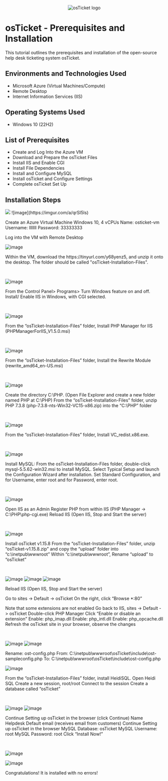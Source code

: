 <p align="center">
<img src="https://i.imgur.com/Clzj7Xs.png" alt="osTicket logo"/>
</p>

<h1>osTicket - Prerequisites and Installation</h1>
This tutorial outlines the prerequisites and installation of the open-source help desk ticketing system osTicket.<br />

<h2>Environments and Technologies Used</h2>

- Microsoft Azure (Virtual Machines/Compute)
- Remote Desktop
- Internet Information Services (IIS)

<h2>Operating Systems Used </h2>

- Windows 10</b> (22H2)

<h2>List of Prerequisites</h2>

- Create and Log Into the Azure VM
- Download and Prepare the osTicket Files
- Install IIS and Enable CGI
- Install File Dependencies
- Install and Configure MySQL
- Install osTicket and Configure Settings
- Complete osTicket Set Up

<h2>Installation Steps</h2>


<p>
<img src="https://imgur.com/a/qrSI5ls"/>
![image](https://imgur.com/a/qrSI5ls)

</p>
<p>
Create an Azure Virtual Machine Windows 10, 4 vCPUs
Name: osticket-vm
Username: lllllll
Password: 33333333

Log into the VM with Remote Desktop

</p>

<p>
  
![image](https://github.com/user-attachments/assets/799ee796-80a5-4151-b74e-f6d1b9c187ff)
</p>
<p>
Within the VM, download the https://tinyurl.com/y68yenz5, and unzip it onto the desktop. The folder should be called "osTicket-Installation-Files".
</p>
<br />

<p>

![image](https://github.com/user-attachments/assets/3393574b-cc80-43d3-8f01-99d4cd6d628e)

</p>
<p>
From the Control Panel> Programs> Turn Windows feature on and off. Install/ Enable IIS in Windows, with CGI selected.
</p>
<br />

<p>

![image](https://github.com/user-attachments/assets/66291ab9-aa61-4db0-babf-d888ecde566c)

</p>
<p>
From the “osTicket-Installation-Files” folder, Install PHP Manager for IIS (PHPManagerForIIS_V1.5.0.msi)
</p>
<br />

<p>

  ![image](https://github.com/user-attachments/assets/8ea4d5fe-a3b7-45ce-800c-cbd6e945e6e5)

</p>
<p>
From the “osTicket-Installation-Files” folder, Install the Rewrite Module (rewrite_amd64_en-US.msi)

</p>
<br />

<p>
  
![image](https://github.com/user-attachments/assets/d2765821-4e15-4b83-bd57-e635dc22fd65)
</p>
<p>
Create the directory C:\PHP. (Open File Explorer and create a new folder named PHP at C:\PHP)
From the “osTicket-Installation-Files” folder, unzip PHP 7.3.8 (php-7.3.8-nts-Win32-VC15-x86.zip) into the “C:\PHP” folder

</p>
<br />

<p>

![image](https://github.com/user-attachments/assets/8489004b-254b-44ce-8477-3e4e42d01da0)
</p>
<p>
From the “osTicket-Installation-Files” folder, Install VC_redist.x86.exe.
</p>
<br />

<p>

![image](https://github.com/user-attachments/assets/9d7467b6-20fb-441a-8589-e0287f6ff2df)
</p>
<p>
Install MySQL:
From the osTicket-Installation-Files folder, double-click mysql-5.5.62-win32.msi to install MySQL.
Select Typical Setup and launch the Configuration Wizard after installation.
Set Standard Configuration, and for Username, enter root and for Password, enter root.
</p>
<br />

<p>

![image](https://github.com/user-attachments/assets/5f411fff-1c8e-45b9-a7ae-b869a3f6d38c)

</p>
<p>
Open IIS as an Admin
Register PHP from within IIS (PHP Manager -> C:\PHP\php-cgi.exe)
Reload IIS (Open IIS, Stop and Start the server)
</p>
<br />

<p>

![image](https://github.com/user-attachments/assets/dfa06715-ab2e-4b9b-b0b8-91c2be414fa5)

</p>
<p>
Install osTicket v1.15.8
From the “osTicket-Installation-Files” folder, unzip “osTicket-v1.15.8.zip” and copy the “upload” folder into “c:\inetpub\wwwroot”
Within “c:\inetpub\wwwroot”, Rename “upload” to “osTicket”
</p>
<br />

<p>
  
![image](https://github.com/user-attachments/assets/a416fef9-5605-4039-9602-a5d8017ecaaf)
![image](https://github.com/user-attachments/assets/d0f6c25d-1ecf-4bbf-b9af-ae447b5357fe)
![image](https://github.com/user-attachments/assets/df36ef58-7f6a-4b07-84e0-fec3437af989)


</p>
<p>
Reload IIS (Open IIS, Stop and Start the server)

Go to sites -> Default -> osTicket
On the right, click “Browse *:80”

Note that some extensions are not enabled
Go back to IIS, sites -> Default -> osTicket
Double-click PHP Manager
Click “Enable or disable an extension”
Enable: php_imap.dll
Enable: php_intl.dll
Enable: php_opcache.dll
Refresh the osTicket site in your browser, observe the changes

</p>
<br />

<p>

![image](https://github.com/user-attachments/assets/a2c51788-7d4d-4c60-86f7-1baaf4bcde9a)
![image](https://github.com/user-attachments/assets/652e1fd2-fc95-4c7a-a25a-7f1209be4584)

</p>
<p>

Rename: ost-config.php
From: C:\inetpub\wwwroot\osTicket\include\ost-sampleconfig.php
To: C:\inetpub\wwwroot\osTicket\include\ost-config.php

</p>

<p>

![image](https://github.com/user-attachments/assets/371cb573-dc0f-4cc3-a5fd-4154d5cbdd22)

</p>
<p>

From the “osTicket-Installation-Files” folder, install HeidiSQL.
Open Heidi SQL
Create a new session, root/root
Connect to the session
Create a database called “osTicket”

</p>
<br />

<p>

![image](https://github.com/user-attachments/assets/834edac6-0650-47cf-a2ca-4af1ebd17e54)
![image](https://github.com/user-attachments/assets/8cf75628-8523-4e70-aa12-e963bac96755)


Continue Setting up osTicket in the browser (click Continue)
Name Helpdesk
Default email (receives email from customers)
Continue Setting up osTicket in the browser
MySQL Database: osTicket
MySQL Username: root
MySQL Password: root
Click “Install Now!”
</p>
<br />

</p>

![image](https://github.com/user-attachments/assets/ae953d4a-c4be-40e0-b235-453476d18932)

<p>

![image](https://github.com/user-attachments/assets/841c34cc-13a7-4b3f-8644-7a18149fcca9)

</p>
<p>
Congratulations! It is installed with no errors!
</p>
<br />
